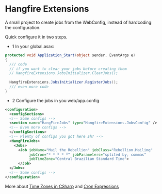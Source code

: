 # Hangfire Extensions

A small project to create jobs from the WebConfig, instead of hardcoding the configuration.

Quick configure it in two steps.

+ 1 In your global.asax:
```csharp
protected void Application_Start(object sender, EventArgs e)
{
  /// code
  // if you want to clear your jobs before creating them
  // HangfireExtensions.JobsInitializer.ClearJobs();
  
  HangfireExtensions.JobsInitializer.RegisterJobs();
  /// even more code
}
```

+ 2 Configure the jobs in you web/app.config
```xml
<configuration>
  <configSections>
  <!-- Some configs -->
  <section name="HangFireJobs" type="HangfireExtensions.JobsConfig" />
  <!-- Even more configs -->
  </configSections>
  <!-- Plenty of configs you got here Eh? -->
  <HangFireJobs>
    <Jobs>
      <Job jobName="Mail_the_Rebellion" jobClass="Rebellion.Mailing"
           jobCron="* * * * *" jobParameters="splited by, commas"
           jobTimeZone="Central Brazilian Standard Time">
      </Job>
  </Jobs>
  <!-- Some configs -->
</configuration>
```

More about [Time Zones in CSharp](https://docs.microsoft.com/en-us/previous-versions/windows/embedded/gg154758(v=winembedded.80)) and [Cron Expressions](https://docs.oracle.com/cd/E12058_01/doc/doc.1014/e12030/cron_expressions.htm)
